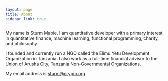 ```yaml
---
layout: page
title: About
sidebar_link: true
---
```


My name is Sturm Mabie. I am quantitative developer with a primary
interest in quantitative finance, machine learning, functional
programming, charity, and philosophy.

I founded and currently run a NGO called the Elimu Yetu Development
Organization in Tanzania. I also work as a full-time financial advisor
to the Union of Arusha City, Tanzania Non-Governmental Organizations.

My email address is [sturm@crypm.org](mailto:cryptm.org).
